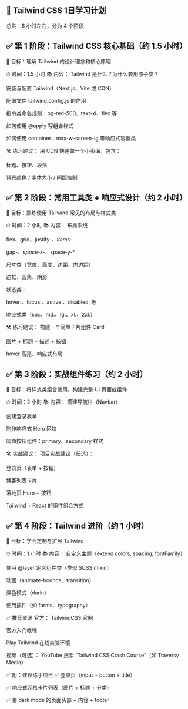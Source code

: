 ## 📅 Tailwind CSS 1日学习计划
总共：6 小时左右，分为 4 个阶段

## ✅ 第 1 阶段：Tailwind CSS 核心基础（约 1.5 小时）
🔹 目标：理解 Tailwind 的设计理念和核心原理

⏱ 时间：1.5 小时
📚 内容：
Tailwind 是什么？为什么要用原子类？

安装与配置 Tailwind（Next.js、Vite 或 CDN）

配置文件 tailwind.config.js 的作用

指令类命名规则：bg-red-500、text-xl、flex 等

如何使用 @apply 写组合样式

如何使用 container、max-w-screen-lg 等响应式容器类

🛠️ 练习建议：
用 CDN 快速做一个小页面，包含：

标题、按钮、段落

背景颜色 / 字体大小 / 间距控制

## ✅ 第 2 阶段：常用工具类 + 响应式设计（约 2 小时）
🔹 目标：熟练使用 Tailwind 常见的布局与样式类

⏱ 时间：2 小时
📚 内容：
布局系统：

flex、grid、justify-*、items-*

gap-*、space-x-*、space-y-*

尺寸类（宽度、高度、边距、内边距）

边框、圆角、阴影

状态类：

hover:、focus:、active:、disabled: 等

响应式类（sm:、md:、lg:、xl:、2xl:）

🛠️ 练习建议：
构建一个简单卡片组件 Card

图片 + 标题 + 描述 + 按钮

hover 高亮、响应式布局

## ✅ 第 3 阶段：实战组件练习（约 2 小时）
🔹 目标：将样式类组合使用，构建完整 UI 页面或组件

⏱ 时间：2 小时
📚 内容：
搭建导航栏（Navbar）

创建登录表单

制作响应式 Hero 区块

简单按钮组件：primary、secondary 样式

🛠️ 实战建议：
项目实战建议（任选）：

登录页（表单 + 按钮）

博客列表卡片

落地页 Hero + 按钮

Tailwind + React 的组件组合方式

## ✅ 第 4 阶段：Tailwind 进阶（约 1 小时）
🔹 目标：学会定制与扩展 Tailwind

⏱ 时间：1 小时
📚 内容：
自定义主题（extend colors, spacing, fontFamily）

使用 @layer 定义组件类（类似 SCSS mixin）

动画（animate-bounce、transition）

深色模式（dark:）

使用插件（如 forms、typography）

✅ 推荐资源
官方：
TailwindCSS 官网

官方入门教程

Play Tailwind 在线实验环境

视频（可选）：
YouTube 搜索 “Tailwind CSS Crash Course”（如 Traversy Media）

✅ 附：建议练手项目
✅ 登录页（input + button + title）

✅ 响应式网格卡片列表（图片 + 标题 + 分类）

✅ 带 dark mode 的页面头部 + 内容 + footer